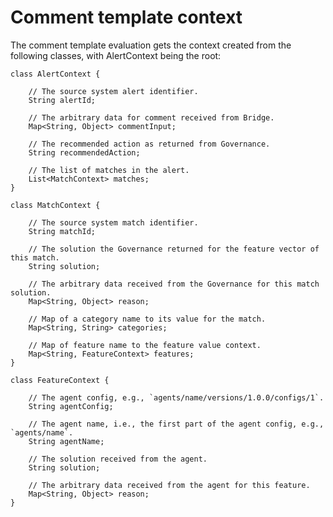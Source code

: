 # Comment template context

The comment template evaluation gets the context created from the following classes, with AlertContext being the root:

    class AlertContext {
    
        // The source system alert identifier.
        String alertId;
        
        // The arbitrary data for comment received from Bridge. 
        Map<String, Object> commentInput;
        
        // The recommended action as returned from Governance.
        String recommendedAction;
        
        // The list of matches in the alert.
        List<MatchContext> matches;
    }
    
    class MatchContext {
    
        // The source system match identifier.
        String matchId;
        
        // The solution the Governance returned for the feature vector of this match.
        String solution;
        
        // The arbitrary data received from the Governance for this match solution.
        Map<String, Object> reason;
        
        // Map of a category name to its value for the match.
        Map<String, String> categories;
        
        // Map of feature name to the feature value context.
        Map<String, FeatureContext> features;
    }

    class FeatureContext {
    
        // The agent config, e.g., `agents/name/versions/1.0.0/configs/1`.
        String agentConfig;
        
        // The agent name, i.e., the first part of the agent config, e.g., `agents/name`.
        String agentName;
        
        // The solution received from the agent.
        String solution;
        
        // The arbitrary data received from the agent for this feature.
        Map<String, Object> reason;
    }
